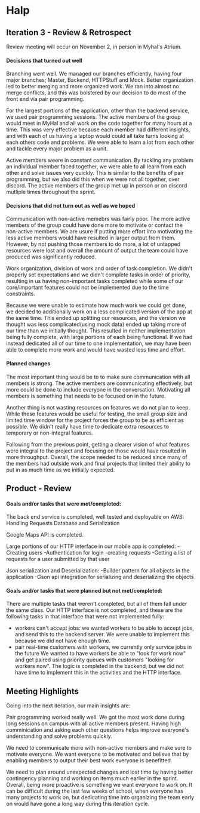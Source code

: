 # Halp
## Iteration 3 - Review & Retrospect

Review meeting will occur on November 2, in person in Myhal's Atrium.

#### Decisions that turned out well

 Branching went well. We managed our branches efficiently, having four major branches; Master, Backend, HTTPStuff and Mock. Better   organization led to better merging and more organized work. We ran into almost no merge conflicts, and this was bolstered by our decision to do most of the front end via pair programming.
 
 For the largest portions of the application, other than the backend service, we used pair programming sessions. The active members of the group would meet in MyHal and all work on the code together for many hours at a time. This was very effective because each member had different insights, and with each of us having a laptop would could all take turns looking at each others code and problems. We were able to learn a lot from each other and tackle every major problem as a unit. 
 
 Active members weere in constant communication. By tackling any problem an individual member faced together, we were able to all learn from each other and solve issues very quickly. This is similar to the benefits of pair programming, but we also did this when we were not all together, over discord. The active members of the group met up in person or on discord mutliple times throughout the sprint. 
 

#### Decisions that did not turn out as well as we hoped
 
 Communication with non-active memebrs was fairly poor. The more active members of the group could have done more to motivate or contact the non-active members. We are usure if putting more effort into motivating the less active members would have resulted in larger output from them. However, by not pushing those members to do more, a lot of untapped resources were lost and overall the amount of output the team could have produced was significantly reduced. 
 
 Work organization, division of work and order of task completion. We didn't properly set expectations and we didn't complete tasks in order of priority, resulting in us having non-important tasks completed while some of our core/important features could not be implemented due to the time constraints.
 
 Because we were unable to estimate how much work we could get done, we decided to additionally work on a less complicated version of the app at the same time. This ended up splitting our resources, and the version we thought was less complicated(using mock data) ended up taking more of our time than we initially thought. This resulted in neither implementation being fully complete, with large portions of each being functional. If we had instead dedicated all of our time to one implementation, we may have been able to complete more work and would have wasted less time and effort. 


#### Planned changes
 
 The most important thing would be to to make sure communication with all members is strong. The active members are communicating effectively, but more could be done to include everyone in the conversation. Motivating all members is something that needs to be focused on in the future. 
 
 Another thing is not wasting resources on features we do not plan to keep. While these features would be useful for testing, the small group size and limited time window for the project forces the group to be as efficient as possible. We didn't really have time to dedicate extra resources to temporary or non-integral features. 
 
 Following from the previous point, getting a clearer vision of what features were integral to the project and focusing on those would have resulted in more throughput. Overall, the scope needed to be reduced since many of the members had outside work and final projects that limited their ability to put in as much time as we initially expected. 


## Product - Review

#### Goals and/or tasks that were met/completed:
 
 The back end service is completed, well tested and deployable on AWS:
      Handling Requests
      Database and Serialization
 
 Google Maps API is completed.
 
 Large portions of our HTTP interface in our mobile app is completed:
    -Creating users
    -Authentication for login
    -creating requests
    -Getting a list of requests for a user submitted by that user
 
 Json serialization and Deserialization:
       -Builder pattern for all objects in the application
       -Gson api integration for serializing and deserializing the objects


 

#### Goals and/or tasks that were planned but not met/completed:
There are multiple tasks that weren't completed, but all of them fall under the same class. Our HTTP interface is not completed, and these are the following tasks in that interface that were not implemented fully: 
   - workers can't accept jobs: we wanted workers to be able to accept jobs, and send this to the backend server. We were unable to implement this because we did not have enough time.
   - pair real-time customers with workers, we currently only survice jobs in the future
     We wanted to have workers be able to "look for work now" and get paired using priority queues with customers "looking for workers        now". The logic is completed in the backend, but we did not have time to implement this in the activities and the HTTP interface. 


## Meeting Highlights

Going into the next iteration, our main insights are:

 Pair programming worked really well. We got the most work done during long sessions on campus with all active members present. Having high comminication and asking each other questions helps improve everyone's understanding and solve problems quickly. 
 
 We need to communicate more with non-active members and make sure to motivate everyone. We want everyone to be motivated and believe that by enabling members to output their best work everyone is benefitted. 
 
 We need to plan around unexpected changes and lost time by having better contingency planning and working on items much earlier in the sprint. Overall, being more proactive is something we want everyone to work on. It can be difficult during the last few weeks of school, when everyone has many projects to work on, but dedicating time into organizing the team early on would have gone a long way during this iteration cycle.  


